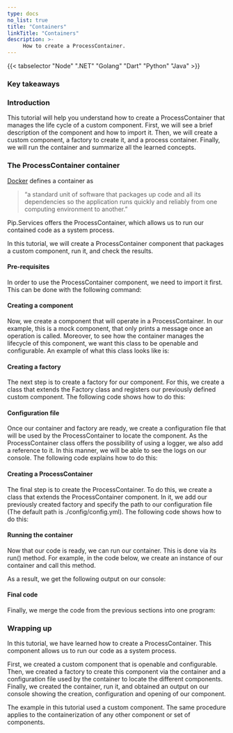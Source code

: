 ```yaml
---
type: docs
no_list: true
title: "Containers"
linkTitle: "Containers"
description: >-
     How to create a ProcessContainer.
---
```


{{< tabselector "Node" ".NET" "Golang" "Dart" "Python" "Java" >}}

### Key takeaways

### Introduction

This tutorial will help you understand how to create a ProcessContainer that manages the life cycle of a custom component. First, we will see a brief description of the component and how to import it. Then, we will create a custom component, a factory to create it, and a process container. Finally, we will run the container and summarize all the learned concepts.

### The ProcessContainer container

[Docker](https://www.docker.com/resources/what-container/) defines a container as 

> “a standard unit of software that packages up code and all its dependencies so the application runs quickly and reliably from one computing environment to another.”

Pip.Services offers the ProcessContainer, which allows us to run our contained code as a system process.

In this tutorial, we will create a ProcessContainer component that packages a custom component, run it, and check the results.

#### Pre-requisites

In order to use the ProcessContainer component, we need to import it first. This can be done with the following command:

#### Creating a component

Now, we create a component that will operate in a ProcessContainer. In our example, this is a mock component, that only prints a message once an operation is called. Moreover, to see how the container manages the lifecycle of this component, we want this class to be openable and configurable. An example of what this class looks like is:

#### Creating a factory

The next step is to create a factory for our component. For this, we create a class that extends the Factory class and registers our previously defined custom component. The following code shows how to do this:

#### Configuration file

Once our container and factory are ready, we create a configuration file that will be used by the ProcessContainer to locate the component. As the ProcessContainer class offers the possibility of using a logger, we also add a reference to it. In this manner, we will be able to see the logs on our console. The following code explains how to do this:

#### Creating a ProcessContainer

The final step is to create the ProcessContainer. To do this, we create a class that extends the ProcessContainer component. In it, we add our previously created factory and specify the path to our configuration file (The default path is ./config/config.yml). The following code shows how to do this:

#### Running the container

Now that our code is ready, we can run our container. This is done via its run() method. For example, in the code below, we create an instance of our container and call this method.

As a result, we get the following output on our console:

#### Final code

Finally, we merge the code from the previous sections into one program:


### Wrapping up

In this tutorial, we have learned how to create a ProcessContainer. This component allows us to run our code as a system process. 

First, we created a custom component that is openable and configurable. Then, we created a factory to create this component via the container and a configuration file used by the container to locate the different components. Finally, we created the container, run it, and obtained an output on our console showing the creation, configuration and opening of our component.

The example in this tutorial used a custom component. The same procedure applies to the containerization of any other component or set of components.

